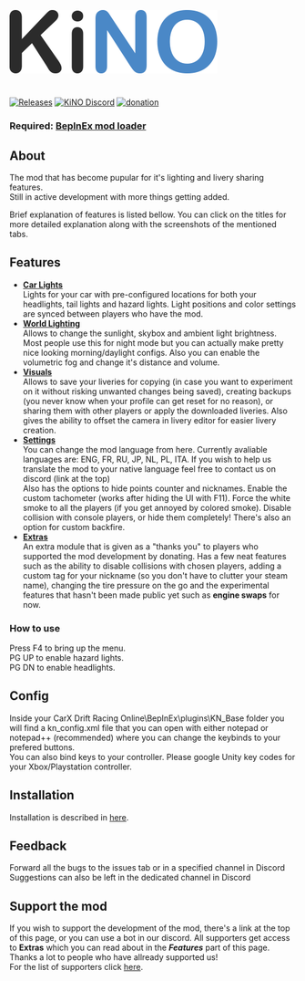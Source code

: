 ![LOGO](Images/logo.png)
#
[![Releases](https://img.shields.io/github/v/release/trbflxr/kino?include_prereleases&label=DOWNLOAD&style=for-the-badge)](https://github.com/trbflxr/kino/releases) 
[![KiNO Discord](https://img.shields.io/discord/716264804498538516?label=DISCORD&style=for-the-badge)](https://discord.gg/8z6HAA3)
[![donation](https://img.shields.io/badge/paypal-donate-blue?style=for-the-badge&link=http://paypal.me/karinkirill)](http://paypal.me/karinkirill)
### Required: [BepInEx mod loader](https://github.com/BepInEx/BepInEx/releases)
## About
 The mod that has become pupular for it's lighting and livery sharing features.  
 Still in active development with more things getting added.
 
 Brief explanation of features is listed bellow. You can click on the titles for more detailed explanation along with the screenshots of the mentioned tabs. 
## Features

* [**Car Lights**](https://github.com/trbflxr/kino/blob/master/Help/CarLights.md)  
Lights for your car with pre-configured locations for both your headlights, tail lights and hazard lights. Light positions and color settings are synced between players who have the mod.
* [**World Lighting**](https://github.com/trbflxr/kino/blob/master/Help/WorldLighting.md)  
Allows to change the sunlight, skybox and ambient light brightness. Most people use this for night mode but you can actually make pretty nice looking morning/daylight configs. Also you can enable the volumetric fog and change it's distance and volume.
* [**Visuals**](https://github.com/trbflxr/kino/blob/master/Help/Visuals.md)  
Allows to save your liveries for copying (in case you want to experiment on it without risking unwanted changes being saved), creating backups (you never know when your profile can get reset for no reason), or sharing them with other players or apply the downloaded liveries.
Also gives the ability to offset the camera in livery editor for easier livery creation.
* [**Settings**](https://github.com/trbflxr/kino/blob/master/Help/Settings.md)   
You can change the mod language from here. Currently avaliable languages are: ENG, FR, RU, JP, NL, PL, ITA. If you wish to help us translate the mod to your native language feel free to contact us on discord (link at the top)  
Also has the options to hide points counter and nicknames. Enable the custom tachometer (works after hiding the UI with F11). Force the white smoke to all the players (if you get annoyed by colored smoke). Disable collision with console players, or hide them completely! There's also an option for custom backfire.
* [**Extras**](https://github.com/trbflxr/kino/blob/master/Help/Extras.md)  
An extra module that is given as a "thanks you" to players who supported the mod development by donating. Has a few neat features such as the ability to disable collisions with chosen players, adding a custom tag for your nickname (so you don't have to clutter your steam name), changing the tire pressure on the go and the experimental features that hasn't been made public yet such as **engine swaps** for now.

### How to use
Press F4 to bring up the menu.  
PG UP to enable hazard lights.  
PG DN to enable headlights.

## Config
Inside your CarX Drift Racing Online\BepInEx\plugins\KN_Base folder you will find a kn_config.xml file that you can open with either notepad or notepad++ (recommended) where you can change the keybinds to your prefered buttons.  
You can also bind keys to your controller. Please google Unity key codes for your Xbox/Playstation controller.

## Installation
Installation is described in [here](INSTALL.md).

## Feedback
Forward all the bugs to the issues tab or in a specified channel in Discord  
Suggestions can also be left in the dedicated channel in Discord

## Support the mod
If you wish to support the development of the mod, there's a link at the top of this page, or you can use a bot in our discord. All supporters get access to **Extras** which you can read about in the ***Features*** part of this page.  
Thanks a lot to people who have allready supported us!  
For the list of supporters click [here](Supporters.md).